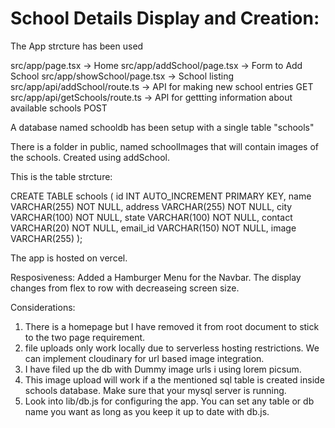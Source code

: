 # School Details Display and Creation:


The App strcture has been used

src/app/page.tsx          → Home
src/app/addSchool/page.tsx → Form to Add School 
src/app/showSchool/page.tsx → School listing
src/app/api/addSchool/route.ts → API for making new school entries   GET
src/app/api/getSchools/route.ts → API for gettting information about available schools  POST


A database named schooldb has been setup with a single table "schools"

There is a folder in public, named schoolImages that will contain images of the schools. Created using addSchool.


This is the table strcture:

CREATE TABLE schools (
  id INT AUTO_INCREMENT PRIMARY KEY,
  name VARCHAR(255) NOT NULL,
  address VARCHAR(255) NOT NULL,
  city VARCHAR(100) NOT NULL,
  state VARCHAR(100) NOT NULL,
  contact VARCHAR(20) NOT NULL,
  email_id VARCHAR(150) NOT NULL,
  image VARCHAR(255)
);

The app is hosted on vercel. 

Resposiveness:
Added a Hamburger Menu for the Navbar.
The display changes from flex to row with decreaseing screen size.


Considerations:
1. There is a homepage but I have removed it from root document to stick to the two page requirement.
2. file uploads only work locally due to serverless hosting restrictions. We can implement cloudinary for url based image integration.
3. I have filed up the db with Dummy image urls i using lorem picsum.
4. This image upload will work if a the mentioned sql table is created inside schools database. Make sure that your mysql server is running. 
5. Look into lib/db.js for configuring the app. You can set any table or db name you want as long as you keep it up to date with db.js.



